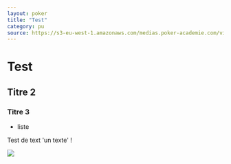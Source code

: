 ```yaml
---
layout: poker
title: "Test"
category: pu
source: https://s3-eu-west-1.amazonaws.com/medias.poker-academie.com/videos/Benj_3table_en_NL100_RunItOnce.mp4
---
```


# Test

## Titre 2

### Titre 3

- liste

Test de text 'un texte' !

<img src="https://greglejeune.github.io/ebook/img/Graph-1.png">
